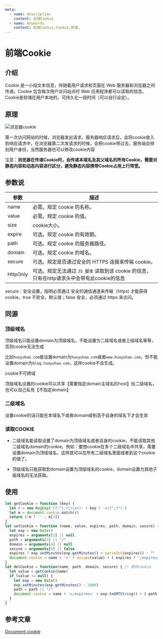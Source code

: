 ```yaml
---
meta:
  - name: description
    content: 前端Cookie
  - name: keywords
    content: 前端Cookie,Cookie,前端,
---
```

# 前端Cookie

## 介绍

Cookie 是一小段文本信息，伴随着用户请求和页面在 Web 服务器和浏览器之间传递。Cookie 包含每次用户访问站点时 Web 应用程序都可以读取的信息。
Cookie是存储在用户本地的，可持久化一段时间（可以自行设定）。

## 原理

![浏览器cookie](/img/浏览器cookie.png)

第一次访问网站的时候，浏览器发出请求，服务器响应请求后，会将cookie放入到响应请求中，在浏览器第二次发请求的时候，会把cookie带过去，服务端会辨别用户身份，当然服务器也可以修改cookie内容

注意：**浏览器在传递Cookie时，会传递本域名及其父域名的所有Cookie，需要对静态内容和动态内容进行区分，避免静态内容携带Cookie占用上行带宽。**

## 参数说

| 参数  | 描述 |
| --- | --- |
| name  | 必需。规定 cookie 的名称。 |
| value  | 必需。规定 cookie 的值。 |
| size  | cookie大小。 |
| expire| 可选。规定 cookie 的有效期。 |
| path  | 可选。规定 cookie 的服务器路径。 |
| domain| 可选。规定 cookie 的域名。 |
| secure| 可选。规定是否通过安全的 HTTPS 连接来传输 cookie。 |
| HttpOnly | 可选。规定无法通过 `JS 脚本` 读取到该 cookie 的信息，只有在http请求头中会带有此cookie的信息 |

secure：安全设置，指明必须通过 安全的通信通道来传输（https) 才能获得 cookie，true 不安全，默认值；false 安全，必须通过 https 来访问。

## 同源

### 顶级域名

顶级域名只能设置domain为顶级域名，不能设置为二级域名或者三级域名等等，否则cookie无法生成

比如`huoyuhao.com`能设置domain为`huoyuhao.com`或者`www.huoyuhao.com`，但不能设置domain为`blog.huoyuhao.com`，这样cookie不会生成。

cookie不可跨域

顶级域名设置的cookie可以共享【需要指定domain主域名的host】给二级域名，也可以自己私有【不指定domain】

### 二级域名

设置cookie的话只能在本域名下或者domain级别高于自身的域名下才会生效

### 读取COOKIE

+ 二级域名能读取设置了domain为顶级域名或者自身的cookie，不能读取其他二级域名domain的cookie。例如：要想cookie在多个二级域名中共享，需要设置domain为顶级域名，这样就可以在所有二级域名里面或者到这个cookie的值了。

+ 顶级域名只能获取到domain设置为顶级域名的cookie，domain设置为其他子级域名的无法获取。

## 使用

```js
let getCookie = function (key) {
  let r = new RegExp('(?:^|;+|\\s+)' + key + '=([^;]*)')
  let m = document.cookie.match(r)
  return (!m ? '' : m[1])
}
let setCookie = function (name, value, expires, path, domain, secure) { // 写入COOKIES
  let exp = new Date()
  expires = arguments[2] || null
  path = arguments[3] || "/"
  domain = arguments[4] || null
  secure = arguments[5] || false
  expires ? exp.setMinutes(exp.getMinutes() + parseInt(expires)) : ""
  document.cookie = name + '=' + escape(value) + ( expires ? ';expires=' + exp.toGMTString() : '') + ( path ? ';path=' + path : '') + ( domain ? ';domain=' + domain : '') + ( secure ? ';secure' : '')
}
let delCookie = function(name, path, domain, secure) { // 删除cookie
  let value = getCookie(name)
  if (value != null) {
    let exp = new Date()
    exp.setMinutes(exp.getMinutes() - 1000)
    path = path || "/"
    document.cookie = name + '=;expires=' + exp.toGMTString() + ( path ? ';path=' + path : '') + ( domain ? ';domain=' + domain : '') + ( secure ? ';secure' : '')
  }
}
```

## 参考文章

[Document.cookie](https://developer.mozilla.org/zh-CN/docs/Web/API/Document/cookie)
